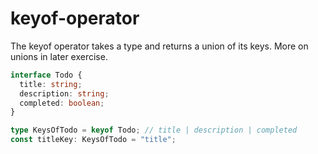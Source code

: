 # keyof-operator

The keyof operator takes a type and returns a union of its keys. More on unions in later exercise.

```ts
interface Todo {
  title: string;
  description: string;
  completed: boolean;
}

type KeysOfTodo = keyof Todo; // title | description | completed
const titleKey: KeysOfTodo = "title";
```
